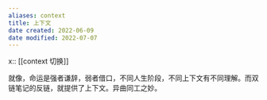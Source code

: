 ```yaml
---
aliases: context
title: 上下文
date created: 2022-06-09
date modified: 2022-07-07
---
```


x:: [[context 切换]]

就像，命运是强者谦辞，弱者借口，不同人生阶段，不同上下文有不同理解。而双链笔记的反链，就提供了上下文。异曲同工之妙。
